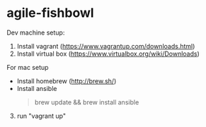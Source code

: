 agile-fishbowl
==============
Dev machine setup:
1) Install vagrant (https://www.vagrantup.com/downloads.html)
2) Install virtual box (https://www.virtualbox.org/wiki/Downloads)

For mac setup 
  - Install homebrew (http://brew.sh/)
  - Install ansible
    > brew update && brew install ansible

3) run "vagrant up"
